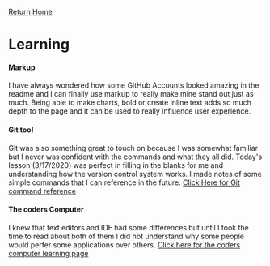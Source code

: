[Return Home](https://lindseyshepard.github.io/learning-journal-repo/) 



# Learning  

####  Markup 

I have always wondered how some GitHub Accounts looked amazing in the readme and I can finally use markup to really make mine stand out just as much. Being able to make charts, bold or create inline text adds so much depth to the page and it can be used to really influence user experience. 

#### Git too!
Git was also something great to touch on because I was somewhat familiar but I never was confident with the commands and what they all did. Today's lesson (3/17/2020) was perfect in filling in the blanks for me and understanding how the version control system works. I made notes of some simple commands that I can reference in the future. [Click Here for Git command reference](https://lindseyshepard.github.io/learning-journal-repo/git-notes)   


#### The coders Computer  
I knew that text editors and IDE had some differences but until I took the time to read about both of them I did not understand why some people would perfer some applications over others. [Click here for the coders computer learning page](https://lindseyshepard.github.io/learning-journal-repo/the-coders-computer) 
